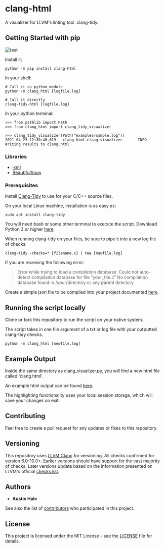 # clang-html
A visualizer for LLVM's linting tool: clang-tidy.

## Getting Started with pip 
![test](https://static.pepy.tech/personalized-badge/clang-html?period=total&units=international_system&left_color=black&right_color=blue&left_text=Downloads)

Install it:
```
python -m pip install clang-html
```
In your shell:
```
# Call it as python module
python -m clang_html [logfile.log]

# Call it directly
clang-tidy-html [logfile.log]
```

In your python terminal:
```
>>> from pathlib import Path
>>> from clang_html import clang_tidy_visualizer

>>> clang_tidy_visualizer(Path("examples/sample.log"))
2021-04-23 12:30:40,619 - clang_html.clang_visualizer -     INFO - Writing results to clang.html
```

### Libraries
- [lxml](https://pypi.org/project/lxml/)
- [BeautifulSoup](https://pypi.org/project/beautifulsoup4/)

### Prerequisites

Install [Clang-Tidy](http://clang.llvm.org/extra/clang-tidy/) to use for your C/C++ source files.

On your local Linux machine, installation is as easy as:

```
sudo apt install clang-tidy
```

You will need bash or some other terminal to execute the script. Download Python 3 or higher [here](https://www.python.org/downloads/).

When running clang-tidy on your files, be sure to pipe it into a new log file of checks:

```
clang-tidy -checks=* [filename.c] | tee [newfile.log]
```

If you are receiving the following error:

> Error while trying to load a compilation database:
> Could not auto-detect compilation database for file "your_file.c"
> No compilation database found in /your/directory or any parent directory

Create a simple json file to be compiled into your project documented [here](http://clang.llvm.org/docs/JSONCompilationDatabase.html).

## Running the script locally

Clone or fork this repository to run the script on your native system.

The script takes in one file argument of a txt or log file with your outputted clang-tidy checks.

```
python -m clang_html [newfile.log]
```

## Example Output

Inside the same directory as clang_visualizer.py, you will find a new html file called 'clang.html'.

An example html output can be found [here](https://austinbhale.com/Clang-Visualizer/examples/clang.html).

The highlighting functionality uses your local session storage, which will save your changes on exit.

## Contributing

Feel free to create a pull request for any updates or fixes to this repository.

## Versioning

This repository uses [LLVM Clang](http://clang.llvm.org/extra/clang-tidy/index.html) for versioning. All checks confirmed for version 6.0-10.0+. Earlier versions should have support for the vast majority of checks. Later versions update based on the information presented on LLVM's official [checks list](http://clang.llvm.org/extra/clang-tidy/checks/list.html).

## Authors

- **Austin Hale**

See also the list of [contributors](https://github.com/austinbhale/Clang-Visualizer/graphs/contributors) who participated in this project.

## License

This project is licensed under the MIT License - see the [LICENSE](https://github.com/austinbhale/Clang-Visualizer/LICENSE) file for details.
